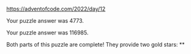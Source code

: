 https://adventofcode.com/2022/day/12

Your puzzle answer was 4773.

Your puzzle answer was 116985.

Both parts of this puzzle are complete! They provide two gold stars: **
